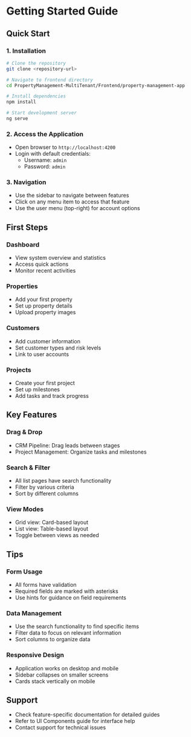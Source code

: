 # Getting Started Guide

## Quick Start

### 1. Installation
```bash
# Clone the repository
git clone <repository-url>

# Navigate to frontend directory
cd PropertyManagement-MultiTenant/Frontend/property-management-app

# Install dependencies
npm install

# Start development server
ng serve
```

### 2. Access the Application
- Open browser to `http://localhost:4200`
- Login with default credentials:
  - Username: `admin`
  - Password: `admin`

### 3. Navigation
- Use the sidebar to navigate between features
- Click on any menu item to access that feature
- Use the user menu (top-right) for account options

## First Steps

### Dashboard
- View system overview and statistics
- Access quick actions
- Monitor recent activities

### Properties
- Add your first property
- Set up property details
- Upload property images

### Customers
- Add customer information
- Set customer types and risk levels
- Link to user accounts

### Projects
- Create your first project
- Set up milestones
- Add tasks and track progress

## Key Features

### Drag & Drop
- CRM Pipeline: Drag leads between stages
- Project Management: Organize tasks and milestones

### Search & Filter
- All list pages have search functionality
- Filter by various criteria
- Sort by different columns

### View Modes
- Grid view: Card-based layout
- List view: Table-based layout
- Toggle between views as needed

## Tips

### Form Usage
- All forms have validation
- Required fields are marked with asterisks
- Use hints for guidance on field requirements

### Data Management
- Use the search functionality to find specific items
- Filter data to focus on relevant information
- Sort columns to organize data

### Responsive Design
- Application works on desktop and mobile
- Sidebar collapses on smaller screens
- Cards stack vertically on mobile

## Support
- Check feature-specific documentation for detailed guides
- Refer to UI Components guide for interface help
- Contact support for technical issues
